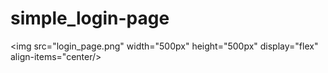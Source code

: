 # simple_login-page
<img src="login_page.png" width="500px" height="500px" display="flex" align-items="center/>
